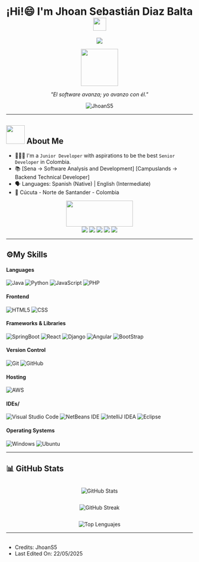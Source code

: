 <h1 align="center">¡Hi!😄 I'm Jhoan Sebastián Diaz Balta<img src="https://media.giphy.com/media/hvRJCLFzcasrR4ia7z/giphy.gif" width="35"></h1>


<p align="center">
  <a href="https://github.com/DenverCoder1/readme-typing-svg"><img src="https://readme-typing-svg.herokuapp.com?font=Time+New+Roman&color=%23FFFFFF&size=25&center=true&vCenter=true&width=600&height=100&lines=[JhoanDEV]+->+Junior+Developer;Software+Development+Student;CAMPER+->+CAMPUSLANDS;Programar+Es+Mi+Pasión+:);IAS+SOFTWARE"></a>
</p>
<p align="center"> 
  <img src="https://media.giphy.com/media/TEnXkcsHrP4YedChhA/giphy.gif" width="100px" height="100px">
</p>
<p align="center"><em>"El software avanza; yo avanzo con él."</em></p>
<p align="center"> <img src="https://komarev.com/ghpvc/?username=JhoanS5" alt="JhoanS5" /> </p>

---

## <picture><img src = "https://github.com/7oSkaaa/7oSkaaa/blob/main/Images/about_me.gif?raw=true" width = 50px></picture> About Me

- 🧑🏻‍💻 I'm a `Junior Developer` with aspirations to be the best `Senior Developer` in Colombia.
- 📚 [Sena -> Software Analysis and Development] [Campuslands -> Backend Technical Developer] 
- 🗣️ Languages: Spanish (Native) | English (Intermediate) 
- 📍 Cúcuta - Norte de Santander - Colombia 

<p align="center">
  <picture><img src="https://github.com/7oSkaaa/7oSkaaa/blob/main/Images/Connect-with-me.gif?raw=true" width="180px" height="70px"></picture><br>
  <a href="https://wa.me/573142797427"><img src="https://img.shields.io/badge/WhatsApp-25D366?style=flat&logo=whatsapp&logoColor=white"/></a>
  <a href="https://www.instagram.com/jhoanw5/"><img src="https://img.shields.io/badge/Instagram-%23E4405F.svg?style=flat&logo=Instagram&logoColor=white"/></a>
  <a href="https://www.linkedin.com/in/jhoan-balta/"><img src="https://img.shields.io/badge/linkedin-%230077B5.svg?style=flat&logo=linkedin&logoColor=white"/></a>
  <a href="mailto:jhoans5.ing@gmail.com"><img src="https://img.shields.io/badge/Gmail-D14836?style=flat&logo=gmail&logoColor=white"/></a>
  <a href="https://open.spotify.com/user/31lqtbd7cd52w2wnid54ettzxqma?si=6b2df3c09c9f483c"><img src="https://img.shields.io/badge/Spotify-1ED760?style=flat&logo=spotify&logoColor=white"/></a>
</p>

---

## ⚙️My Skills
#### Languages
![Java](https://img.shields.io/badge/Java-ED8B00?style=flat&logo=java&logoColor=white)
![Python](https://img.shields.io/badge/Python-%233776AB?style=flat&logo=Python&logoColor=white)
![JavaScript](https://img.shields.io/badge/JavaScript-%23F7DF1E?style=flat&logo=JavaScript&logoColor=black)
![PHP](https://img.shields.io/badge/PHP-%23777BB4?style=flat&logo=php&logoColor=white)

#### Frontend
![HTML5](https://img.shields.io/badge/HTML-%23E34F26?style=flat&logo=HTML5&logoColor=white)
![CSS](https://img.shields.io/badge/CSS-%23663399?style=flat&logo=CSS)

#### Frameworks & Libraries
![SpringBoot](https://img.shields.io/badge/SpringBoot-%236DB33F?style=flat&logo=springboot&logoColor=white)
![React](https://img.shields.io/badge/React-%2361DAFB?style=flat&logo=React&logoColor=black)
![Django](https://img.shields.io/badge/Django-%23092E20?style=flat&logo=django)
![Angular](https://img.shields.io/badge/Angular-%230F0F11?style=flat&logo=angular)
![BootStrap](https://img.shields.io/badge/Bootstrap-%237952B3?style=flat&logo=bootstrap&logoColor=white)

#### Version Control
![Git](https://img.shields.io/badge/git-%23F05033.svg?style=flat&logo=git&logoColor=white)
![GitHub](https://img.shields.io/badge/github-%23121011.svg?style=flat&logo=github&logoColor=white)

#### Hosting
![AWS](https://img.shields.io/badge/AWS-%23FF9900?style=flat&logo=AWS)

#### IDEs/
![Visual Studio Code](https://img.shields.io/badge/Visual%20Studio%20Code-0078d7.svg?style=flat&logo=visual-studio-code&logoColor=white)
![NetBeans IDE](https://img.shields.io/badge/NetBeansIDE-1B6AC6.svg?style=flat&logo=apache-netbeans-ide&logoColor=white)
![IntelliJ IDEA](https://img.shields.io/badge/IntelliJIDEA-000000.svg?style=flat&logo=intellij-idea&logoColor=white)
![Eclipse](https://img.shields.io/badge/Eclipse-FE7A16.svg?style=flat&logo=Eclipse&logoColor=white)

#### Operating Systems
![Windows](https://img.shields.io/badge/Windows-0078D6?style=flat&logo=windows&logoColor=white)
![Ubuntu](https://img.shields.io/badge/Ubuntu-%23E95420?style=flat&logo=Ubuntu&logoColor=white)

---

## 📊 GitHub Stats

<div align="center">
  <p align="left" style="display: inline-block; width: 48%; vertical-align: top; margin: 0;">
    
  ![GitHub Stats](https://github-readme-stats.vercel.app/api?username=JhoanS5&show_icons=true&theme=dark&hide_rank=true&count_private=true)
  </p>
  <p align="right" style="display: inline-block; width: 48%; vertical-align: top; margin: 0;">
    
  ![GitHub Streak](https://github-readme-streak-stats.herokuapp.com/?user=JhoanS5&theme=dark)
  </p>
  <p align="right" style="display: inline-block; width: 48%; vertical-align: top; margin: 0;">
    
  ![Top Lenguajes](https://github-readme-stats.vercel.app/api/top-langs/?username=JhoanS5&layout=compact&theme=dark)
  </p>
</div>

---

##
- Credits: JhoanS5
- Last Edited On: 22/05/2025




